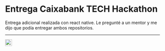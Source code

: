 # Entrega Caixabank TECH Hackathon

Entrega adicional realizada con react native. Le pregunté a un mentor y me dijo que podía entregar ambos repositorios.

<hr />

[<img align="left" alt="codeSTACKr | LinkedIn" width="22px" src="https://cdn.jsdelivr.net/npm/simple-icons@v3/icons/linkedin.svg" />][linkedin]


[linkedin]: https://linkedin.com/in/alejandro-vidal-sanchez
